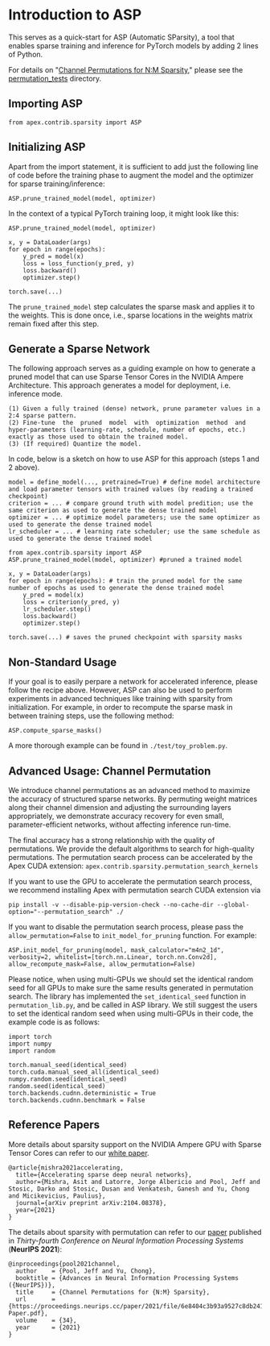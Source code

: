 # Introduction to ASP

This serves as a quick-start for ASP (Automatic SParsity), a tool that enables sparse training and inference for PyTorch models by adding 2 lines of Python.

For details on "[Channel Permutations for N:M Sparsity](https://proceedings.neurips.cc/paper/2021/hash/6e8404c3b93a9527c8db241a1846599a-Abstract.html)," please see the [permutation_tests](permutation_tests/README.md) directory.

## Importing ASP

```
from apex.contrib.sparsity import ASP
```

## Initializing ASP

Apart from the import statement, it is sufficient to add just the following line of code before the training phase to augment the model and the optimizer for sparse training/inference:

```
ASP.prune_trained_model(model, optimizer)
```

In the context of a typical PyTorch training loop, it might look like this:

```
ASP.prune_trained_model(model, optimizer)

x, y = DataLoader(args)
for epoch in range(epochs):
    y_pred = model(x)
    loss = loss_function(y_pred, y)
    loss.backward()
    optimizer.step()

torch.save(...)
```

The `prune_trained_model` step calculates the sparse mask and applies it to the weights. This is done once, i.e., sparse locations in the weights matrix remain fixed after this step. 

## Generate a Sparse Network

The following approach serves as a guiding example on how to generate a pruned model that can use Sparse Tensor Cores in the NVIDIA Ampere Architecture. This approach generates a model for deployment, i.e. inference mode.

```
(1) Given a fully trained (dense) network, prune parameter values in a 2:4 sparse pattern.
(2) Fine-tune  the  pruned  model  with  optimization  method  and  hyper-parameters (learning-rate, schedule, number of epochs, etc.) exactly as those used to obtain the trained model.
(3) (If required) Quantize the model.
```

In code, below is a sketch on how to use ASP for this approach (steps 1 and 2 above).

```
model = define_model(..., pretrained=True) # define model architecture and load parameter tensors with trained values (by reading a trained checkpoint)
criterion = ... # compare ground truth with model predition; use the same criterion as used to generate the dense trained model
optimizer = ... # optimize model parameters; use the same optimizer as used to generate the dense trained model
lr_scheduler = ... # learning rate scheduler; use the same schedule as used to generate the dense trained model

from apex.contrib.sparsity import ASP     
ASP.prune_trained_model(model, optimizer) #pruned a trained model

x, y = DataLoader(args)
for epoch in range(epochs): # train the pruned model for the same number of epochs as used to generate the dense trained model
    y_pred = model(x)
    loss = criterion(y_pred, y)
    lr_scheduler.step()
    loss.backward()
    optimizer.step()

torch.save(...) # saves the pruned checkpoint with sparsity masks 
```

## Non-Standard Usage

If your goal is to easily perpare a network for accelerated inference, please follow the recipe above.  However, ASP can also be used to perform experiments in advanced techniques like training with sparsity from initialization. For example, in order to recompute the sparse mask in between training steps, use the following method:

```
ASP.compute_sparse_masks()
```

A more thorough example can be found in `./test/toy_problem.py`. 

## Advanced Usage: Channel Permutation

We introduce channel permutations as an advanced method to maximize the accuracy of structured sparse networks. By permuting weight matrices along their channel dimension and adjusting the surrounding layers appropriately, we demonstrate accuracy recovery for even small, parameter-efficient networks, without affecting inference run-time.

The final accuracy has a strong relationship with the quality of permutations. We provide the default algorithms to search for high-quality permutations. The permutation search process can be accelerated by the Apex CUDA extension: `apex.contrib.sparsity.permutation_search_kernels`

If you want to use the GPU to accelerate the permutation search process, we recommend installing Apex with permutation search CUDA extension via

```
pip install -v --disable-pip-version-check --no-cache-dir --global-option="--permutation_search" ./
```

If you want to disable the permutation search process, please pass the `allow_permutation=False` to `init_model_for_pruning` function. For example:

```
ASP.init_model_for_pruning(model, mask_calculator="m4n2_1d", verbosity=2, whitelist=[torch.nn.Linear, torch.nn.Conv2d], allow_recompute_mask=False, allow_permutation=False)
```

Please notice, when using multi-GPUs we should set the identical random seed for all GPUs to make sure the same results generated in permutation search. The library has implemented the `set_identical_seed` function in `permutation_lib.py`, and be called in ASP library. We still suggest the users to set the identical random seed when using multi-GPUs in their code, the example code is as follows:

```
import torch
import numpy
import random

torch.manual_seed(identical_seed)
torch.cuda.manual_seed_all(identical_seed)
numpy.random.seed(identical_seed)
random.seed(identical_seed)
torch.backends.cudnn.deterministic = True
torch.backends.cudnn.benchmark = False
```

## Reference Papers

More details about sparsity support on the NVIDIA Ampere GPU with Sparse Tensor Cores can refer to our [white paper](https://arxiv.org/abs/2104.08378).

```
@article{mishra2021accelerating,
  title={Accelerating sparse deep neural networks},
  author={Mishra, Asit and Latorre, Jorge Albericio and Pool, Jeff and Stosic, Darko and Stosic, Dusan and Venkatesh, Ganesh and Yu, Chong and Micikevicius, Paulius},
  journal={arXiv preprint arXiv:2104.08378},
  year={2021}
}
```

The details about sparsity with permutation can refer to our [paper](https://proceedings.neurips.cc/paper/2021/hash/6e8404c3b93a9527c8db241a1846599a-Abstract.html) published in *Thirty-fourth Conference on Neural Information Processing Systems* (**NeurIPS 2021**):

```
@inproceedings{pool2021channel,
  author    = {Pool, Jeff and Yu, Chong},
  booktitle = {Advances in Neural Information Processing Systems ({NeurIPS})},
  title     = {Channel Permutations for {N:M} Sparsity},
  url       = {https://proceedings.neurips.cc/paper/2021/file/6e8404c3b93a9527c8db241a1846599a-Paper.pdf},
  volume    = {34},
  year      = {2021}
}

```
